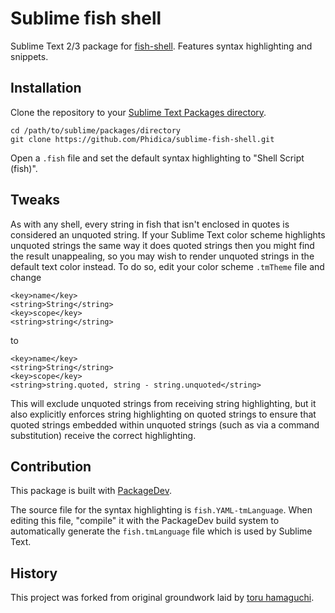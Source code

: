 Sublime fish shell
==================

Sublime Text 2/3 package for [fish-shell](https://github.com/fish-shell/fish-shell). Features syntax highlighting and snippets.


Installation
------------

Clone the repository to your [Sublime Text Packages directory](http://docs.sublimetext.info/en/latest/basic_concepts.html#the-packages-directory).

    cd /path/to/sublime/packages/directory
    git clone https://github.com/Phidica/sublime-fish-shell.git

Open a `.fish` file and set the default syntax highlighting to "Shell Script (fish)".

Tweaks
------

As with any shell, every string in fish that isn't enclosed in quotes is considered an unquoted string. If your Sublime Text color scheme highlights unquoted strings the same way it does quoted strings then you might find the result unappealing, so you may wish to render unquoted strings in the default text color instead. To do so, edit your color scheme `.tmTheme` file and change

    <key>name</key>
    <string>String</string>
    <key>scope</key>
    <string>string</string>

to

    <key>name</key>
    <string>String</string>
    <key>scope</key>
    <string>string.quoted, string - string.unquoted</string>

This will exclude unquoted strings from receiving string highlighting, but it also explicitly enforces string highlighting on quoted strings to ensure that quoted strings embedded within unquoted strings (such as via a command substitution) receive the correct highlighting.

Contribution
------------

This package is built with [PackageDev](https://github.com/SublimeText/PackageDev).

The source file for the syntax highlighting is `fish.YAML-tmLanguage`. When editing this file, "compile" it with the PackageDev build system to automatically generate the `fish.tmLanguage` file which is used by Sublime Text.

History
-------

This project was forked from original groundwork laid by [toru hamaguchi](https://github.com/toru-hamaguchi/sublime-fish-shell).
